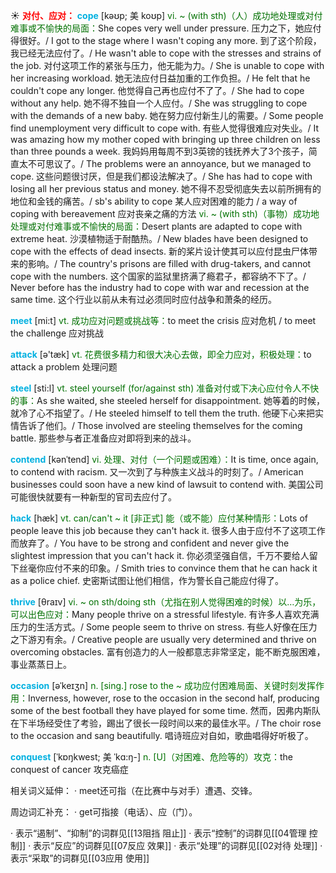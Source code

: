 ☀ <font color="red">**对付、应对：**</font>
<font color="sky blue">**cope**</font> [kəʊp; 美 koʊp]
<font color="rgb(227, 108, 9)">vi. ~ (with sth)（人）成功地处理或对付难事或不愉快的局面：</font>She copes very well under pressure. 压力之下，她应付得很好。/ I got to the stage where I wasn't coping any more. 到了这个阶段，我已经无法应付了。/ He wasn't able to cope with the stresses and strains of the job. 对付这项工作的紧张与压力，他无能为力。/ She is unable to cope with her increasing workload. 她无法应付日益加重的工作负担。/ He felt that he couldn't cope any longer. 他觉得自己再也应付不了了。/ She had to cope without any help. 她不得不独自一个人应付。/ She was struggling to cope with the demands of a new baby. 她在努力应付新生儿的需要。/ Some people find unemployment very difficult to cope with. 有些人觉得很难应对失业。/ It was amazing how my mother coped with bringing up three children on less than three pounds a week. 我妈妈用每周不到3英镑的钱抚养大了3个孩子，简直太不可思议了。/ The problems were an annoyance, but we managed to cope. 这些问题很讨厌，但是我们都设法解决了。/ She has had to cope with losing all her previous status and money. 她不得不忍受彻底失去以前所拥有的地位和金钱的痛苦。/ sb's ability to cope 某人应对困难的能力 / a way of coping with bereavement 应对丧亲之痛的方法 <font color="rgb(227, 108, 9)">vi. ~ (with sth)（事物）成功地处理或对付难事或不愉快的局面：</font>Desert plants are adapted to cope with extreme heat. 沙漠植物适于耐酷热。/ New blades have been designed to cope with the effects of dead insects. 新的桨片设计使其可以应付昆虫尸体带来的影响。/ The country's prisons are filled with drug-takers, and cannot cope with the numbers. 这个国家的监狱里挤满了瘾君子，都容纳不下了。/ Never before has the industry had to cope with war and recession at the same time. 这个行业以前从未有过必须同时应付战争和萧条的经历。

<font color="sky blue">**meet**</font> [mi:t] 
<font color="rgb(227, 108, 9)">vt. 成功应对问题或挑战等：</font>to meet the crisis 应对危机 / to meet the challenge 应对挑战

<font color="sky blue">**attack**</font> [ə'tæk] 
<font color="rgb(227, 108, 9)">vt. 花费很多精力和很大决心去做，即全力应对，积极处理：</font>to attack a problem 处理问题

<font color="sky blue">**steel**</font> [sti:l] 
<font color="rgb(227, 108, 9)">vt. steel yourself (for/against sth) 准备对付或下决心应付令人不快的事：</font>As she waited, she steeled herself for disappointment. 她等着的时候，就冷了心不指望了。/ He steeled himself to tell them the truth. 他硬下心来把实情告诉了他们。/ Those involved are steeling themselves for the coming battle. 那些参与者正准备应对即将到来的战斗。
           
<font color="sky blue">**contend**</font> [kənˈtend]
<font color="rgb(227, 108, 9)">vi. 处理、对付（一个问题或困难）：</font>It is time, once again, to contend with racism. 又一次到了与种族主义战斗的时刻了。/ American businesses could soon have a new kind of lawsuit to contend with. 美国公司可能很快就要有一种新型的官司去应付了。           

<font color="sky blue">**hack**</font> [hæk]
<font color="rgb(227, 108, 9)">vt. can/can't ~ it [非正式] 能（或不能）应付某种情形：</font>Lots of people leave this job because they can't hack it. 很多人由于应付不了这项工作而放弃了。/ You have to be strong and confident and never give the slightest impression that you can't hack it. 你必须坚强自信，千万不要给人留下丝毫你应付不来的印象。/ Smith tries to convince them that he can hack it as a police chief. 史密斯试图让他们相信，作为警长自己能应付得了。
          
<font color="sky blue">**thrive**</font> [θraɪv]
<font color="rgb(227, 108, 9)">vi. ~ on sth/doing sth（尤指在别人觉得困难的时候）以…为乐，可以出色应对：</font>Many people thrive on a stressful lifestyle. 有许多人喜欢充满压力的生活方式。/ Some people seem to thrive on stress. 有些人好像在压力之下游刃有余。/ Creative people are usually very determined and thrive on overcoming obstacles. 富有创造力的人一般都意志非常坚定，能不断克服困难，事业蒸蒸日上。
           
<font color="sky blue">**occasion**</font> [əˈkeɪʒn]
<font color="rgb(227, 108, 9)">n. [sing.] rose to the ~ 成功应付困难局面、关键时刻发挥作用：</font>Inverness, however, rose to the occasion in the second half, producing some of the best football they have played for some time. 然而，因弗内斯队在下半场经受住了考验，踢出了很长一段时间以来的最佳水平。/ The choir rose to the occasion and sang beautifully. 唱诗班应对自如，歌曲唱得好听极了。
           
<font color="sky blue">**conquest**</font> [ˈkɒŋkwest; 美 ˈkɑ:ŋ-]
<font color="rgb(227, 108, 9)">n. [U]（对困难、危险等的）攻克：</font>the conquest of cancer 攻克癌症

相关词义延伸：
· meet还可指（在比赛中与对手）遭遇、交锋。

周边词汇补充：
· get可指接（电话）、应（门）。

· 表示“遏制”、“抑制”的词群见[[13阻挡 阻止]]
· 表示“控制”的词群见[[04管理 控制]]
· 表示“反应”的词群见[[07反应 效果]]
· 表示“处理”的词群见[[02对待 处理]]
· 表示“采取”的词群见[[03应用 使用]]

